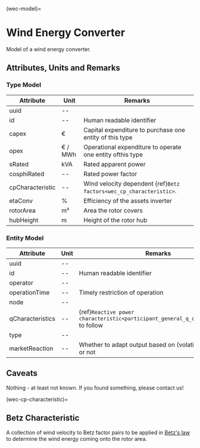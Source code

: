 (wec-model)=

# Wind Energy Converter

Model of a wind energy converter.

## Attributes, Units and Remarks

### Type Model

| Attribute        | Unit    | Remarks                                                             |
| ---------------- | ------- | ------------------------------------------------------------------- |
| uuid             | --      |                                                                     |
| id               | --      | Human readable identifier                                           |
| capex            | €       | Capital expenditure to purchase one entity of this type             |
| opex             | € / MWh | Operational expenditure to operate one entity ofthis type           |
| sRated           | kVA     | Rated apparent power                                                |
| cosphiRated      | --      | Rated power factor                                                  |
| cpCharacteristic | --      | Wind velocity dependent {ref}`Betz factors<wec_cp_characteristic>`. |
| etaConv          | %       | Efficiency of the assets inverter                                   |
| rotorArea        | m²      | Area the rotor covers                                               |
| hubHeight        | m       | Height of the rotor hub                                             |

### Entity Model

| Attribute        | Unit | Remarks                                                                              |
| ---------------- | ---- | ------------------------------------------------------------------------------------ |
| uuid             | --   |                                                                                      |
| id               | --   | Human readable identifier                                                            |
| operator         | --   |                                                                                      |
| operationTime    | --   | Timely restriction of operation                                                      |
| node             | --   |                                                                                      |
| qCharacteristics | --   | {ref}`Reactive power characteristic<participant_general_q_characteristic>` to follow |
| type             | --   |                                                                                      |
| marketReaction   | --   | Whether to adapt output based on (volatile)market price or not                       |

## Caveats

Nothing - at least not known.
If you found something, please contact us!

(wec-cp-characteristic)=

## Betz Characteristic

A collection of wind velocity to Betz factor pairs to be applied in
[Betz's law](https://en.wikipedia.org/wiki/Betz's_law) to determine the wind energy coming onto the rotor area.
